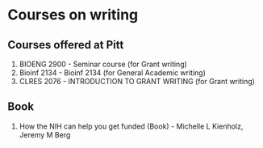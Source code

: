 # Courses on writing 

## Courses offered at Pitt
1. BIOENG 2900 - Seminar course (for Grant writing)
2. Bioinf 2134 - Bioinf 2134 (for General Academic writing)
3. CLRES 2076 - INTRODUCTION TO GRANT WRITING (for Grant writing)


## Book
1. How the NIH can help you get funded (Book) - Michelle L Kienholz, Jeremy M Berg
